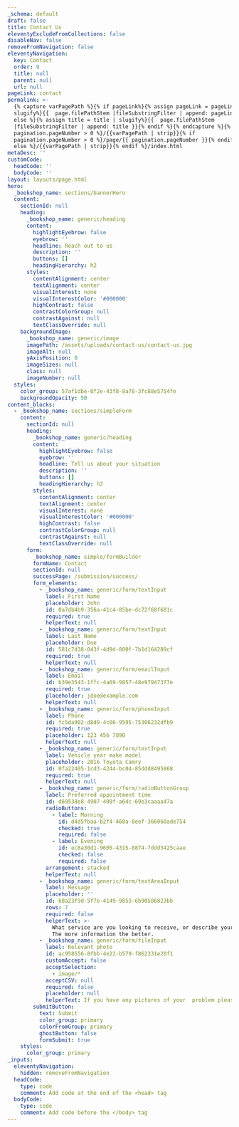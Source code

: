 ```yaml
---
_schema: default
draft: false
title: Contact Us
eleventyExcludeFromCollections: false
disableNav: false
removeFromNavigation: false
eleventyNavigation:
  key: Contact
  order: 9
  title: null
  parent: null
  url: null
pageLink: contact
permalink: >-
  {% capture varPagePath %}{% if pageLink%}{% assign pageLink = pageLink |
  slugify%}{{  page.filePathStem |fileSubstringFilter | append: pageLink }}{%
  else %}{% assign title = title | slugify%}{{  page.filePathStem
  |fileSubstringFilter | append: title }}{% endif %}{% endcapture %}{% if
  pagination.pageNumber > 0 %}/{{varPagePath | strip}}{% if
  pagination.pageNumber > 0 %}/page/{{ pagination.pageNumber }}{% endif %}{%
  else %}/{{varPagePath | strip}}{% endif %}/index.html
metaDesc: ''
customCode:
  headCode: ''
  bodyCode: ''
layout: layouts/page.html
hero:
  _bookshop_name: sections/bannerHero
  content:
    sectionId: null
    heading:
      _bookshop_name: generic/heading
      content:
        highlightEyebrow: false
        eyebrow: ''
        headline: Reach out to us
        description: ''
        buttons: []
        headingHierarchy: h2
      styles:
        contentAlignment: center
        textAlignment: center
        visualInterest: none
        visualInterestColor: '#000000'
        highContrast: false
        contrastColorGroup: null
        contrastAgainst: null
        textClassOverride: null
    backgroundImage:
      _bookshop_name: generic/image
      imagePath: /assets/uploads/contact-us/contact-us.jpg
      imageAlt: null
      yAxisPosition: 0
      imageSizes: null
      class: null
      imageNumber: null
  styles:
    color_group: 57af1dbe-0f2e-43f8-8a78-3fc88e5754fe
    backgroundOpacity: 50
content_blocks:
  - _bookshop_name: sections/simpleForm
    content:
      sectionId: null
      heading:
        _bookshop_name: generic/heading
        content:
          highlightEyebrow: false
          eyebrow: ''
          headline: Tell us about your situation
          description: ''
          buttons: []
          headingHierarchy: h2
        styles:
          contentAlignment: center
          textAlignment: center
          visualInterest: none
          visualInterestColor: '#000000'
          highContrast: false
          contrastColorGroup: null
          contrastAgainst: null
          textClassOverride: null
      form:
        _bookshop_name: simple/formBuilder
        formName: Contact
        sectionId: null
        successPage: /submission/success/
        form_elements:
          - _bookshop_name: generic/form/textInput
            label: First Name
            placeholder: John
            id: 0a7db4b9-356a-41c4-85be-dc72f68f681c
            required: true
            helperText: null
          - _bookshop_name: generic/form/textInput
            label: Last Name
            placeholder: Doe
            id: 581c7d38-043f-4d9d-800f-7b1d164289cf
            required: true
            helperText: null
          - _bookshop_name: generic/form/emailInput
            label: Email
            id: b39e3543-1ffc-4a69-9857-48e97947377e
            required: true
            placeholder: jdoe@example.com
            helperText: null
          - _bookshop_name: generic/form/phoneInput
            label: Phone
            id: fc5da902-d8d9-4c06-9595-75306232dfb9
            required: true
            placeholder: 123 456 7890
            helperText: null
          - _bookshop_name: generic/form/textInput
            label: Vehicle year make model
            placeholder: 2016 Toyota Camry
            id: 0fa22405-1cd3-4244-bc04-85ddd8495868
            required: true
            helperText: null
          - _bookshop_name: generic/form/radioButtonGroup
            label: Preferred appointment time
            id: d69538e8-4907-409f-a64c-69e3caaaa47a
            radioButtons:
              - label: Morning
                id: d4d5fbaa-b2f4-468a-8eef-366060ade754
                checked: true
                required: false
              - label: Evening
                id: ec8a30d1-9605-4315-8874-7ddd3425caae
                checked: false
                required: false
            arrangement: stacked
            helperText: null
          - _bookshop_name: generic/form/textAreaInput
            label: Message
            placeholder: ''
            id: b8a23f9d-5f7e-4149-9853-6b90586823bb
            rows: 7
            required: false
            helperText: >-
              What service are you looking to receive, or describe your problem.
              The more information the better.
          - _bookshop_name: generic/form/fileInput
            label: Relevant photo
            id: ac958556-8fbb-4e22-b579-f862331e20f1
            customAccept: false
            acceptSelection:
              - image/*
            acceptCSV: null
            required: false
            placeholder: null
            helperText: If you have any pictures of your  problem please include those.
        submitButton:
          text: Submit
          color_group: primary
          colorFromGroup: primary
          ghostButton: false
          formSubmit: true
    styles:
      color_group: primary
_inputs:
  eleventyNavigation:
    hidden: removeFromNavigation
  headCode:
    type: code
    comment: Add code at the end of the <head> tag
  bodyCode:
    type: code
    comment: Add code before the </body> tag
---
```


